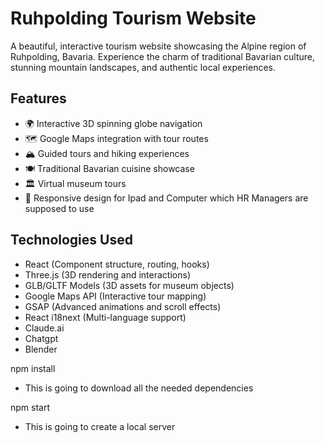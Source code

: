 # Ruhpolding Tourism Website

A beautiful, interactive tourism website showcasing the Alpine region of Ruhpolding, Bavaria. Experience the charm of traditional Bavarian culture, stunning mountain landscapes, and authentic local experiences.

## Features

- 🌍 Interactive 3D spinning globe navigation
- 🗺️ Google Maps integration with tour routes
- 🏔️ Guided tours and hiking experiences
- 🍽️ Traditional Bavarian cuisine showcase
- 🏛️ Virtual museum tours
- 📱 Responsive design for Ipad and Computer which HR Managers are supposed to use

## Technologies Used

- React (Component structure, routing, hooks)
- Three.js (3D rendering and interactions)
- GLB/GLTF Models (3D assets for museum objects)
- Google Maps API (Interactive tour mapping)
- GSAP (Advanced animations and scroll effects)
- React i18next (Multi-language support)
- Claude.ai
- Chatgpt
- Blender

npm install
- This is going to download all the needed dependencies

npm start
- This is going to create a local server